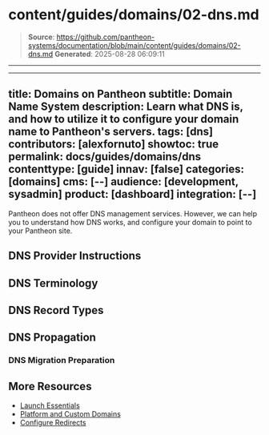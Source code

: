 # content/guides/domains/02-dns.md

> **Source**: https://github.com/pantheon-systems/documentation/blob/main/content/guides/domains/02-dns.md
> **Generated**: 2025-08-28 06:09:11

---

---
title: Domains on Pantheon
subtitle: Domain Name System
description: Learn what DNS is, and how to utilize it to configure your domain name to Pantheon's servers.
tags: [dns]
contributors: [alexfornuto]
showtoc: true
permalink: docs/guides/domains/dns
contenttype: [guide]
innav: [false]
categories: [domains]
cms: [--]
audience: [development, sysadmin]
product: [dashboard]
integration: [--]
---

Pantheon does not offer DNS management services. However, we can help you to understand how DNS works, and configure your domain to point to your Pantheon site.

## DNS Provider Instructions

<Accordion title="DNS Host-Specific Instructions" id="host-specific2" icon="info-sign">
<DNSProviderDocs />
</Accordion>

## DNS Terminology

<Partial file="dns-terms.md" />

## DNS Record Types


<Partial file="dns-record-types.md" />


## DNS Propagation

<Partial file="dns-propagation.md" />


### DNS Migration Preparation

<Partial file="dns-prep.md" />


## More Resources

- [Launch Essentials](/guides/launch)
- [Platform and Custom Domains](/guides/domains)
- [Configure Redirects](/guides/redirect)

